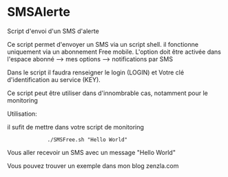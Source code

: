 # SMSAlerte
Script d'envoi d'un SMS d'alerte

Ce script permet d'envoyer un SMS via un script shell.
il fonctionne uniquement via un abonnement Free mobile.
L'option doit être activée dans l'espace abonné --> mes options --> notifications par SMS

Dans le script il faudra renseigner le login (LOGIN) et Votre clé d'identification au service (KEY).

Ce script peut être utiliser dans d'innombrable cas, notamment pour le monitoring 

Utilisation:

il sufit de mettre dans votre script de monitoring 

                 ./SMSFree.sh "Hello World"

Vous aller recevoir un SMS avec un message "Hello World"

Vous pouvez trouver un exemple dans mon blog zenzla.com

